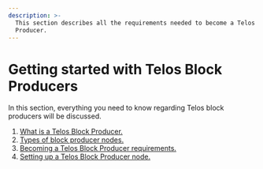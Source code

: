 ```yaml
---
description: >-
  This section describes all the requirements needed to become a Telos Block
  Producer.
---
```


# Getting started with Telos Block Producers

In this section, everything you need to know regarding Telos block producers will be discussed.

1. [What is a Telos Block Producer.](../block-producers/setting-up-telos-validator-nodes/what-is-a-telos-block-producer-node.md)
2. [Types of block producer nodes.](../block-producers/setting-up-telos-validator-nodes/types-of-nodes.md)
3. [Becoming a Telos Block Producer requirements.](../block-producers/setting-up-telos-validator-nodes/telos-block-producer-requirements.md)
4. [Setting up a Telos Block Producer node.](../block-producers/setting-up-telos-validator-nodes/setting-up-telos-validator-nodes.md)
